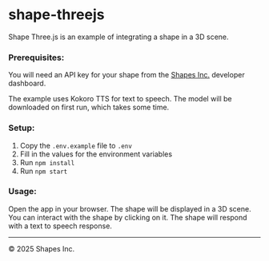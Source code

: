 # shape-threejs

Shape Three.js is an example of integrating a shape in a 3D scene.

### Prerequisites:

You will need an API key for your shape from the [Shapes Inc.](https://shapes.inc) developer dashboard.

The example uses Kokoro TTS for text to speech. The model will be downloaded on first run, which takes some time.

### Setup:
1. Copy the `.env.example` file to `.env`
2. Fill in the values for the environment variables
3. Run `npm install`
4. Run `npm start`

### Usage:

Open the app in your browser. The shape will be displayed in a 3D scene.
You can interact with the shape by clicking on it. The shape will respond with a text to speech response.

-------------------
© 2025 Shapes Inc.